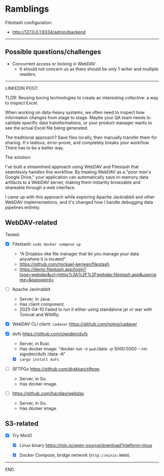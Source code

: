 # Ramblings

Filestash configuration:
- http://127.0.0.1:8334/admin/backend

---

## Possible questions/challenges

- Concurrent access or locking in WebDAV
  * It should not concern us as there should be only 1 writer and multiple readers.

---

LINKEDIN POST:

TLDR: Reusing boring technologies to create an interesting collective: a way to inspect Excel.

When working on data-heavy systems, we often need to inspect how information changes from stage to stage. Maybe your QA team needs to validate specific data transformations, or your product manager wants to see the actual Excel file being generated.

The traditional approach? Save files locally, then manually transfer them for sharing. It's tedious, error-prone, and completely breaks your workflow. There has to be a better way.

The solution:

I've built a streamlined approach using WebDAV and Filestash that seamlessly handles this workflow. By treating WebDAV as a "poor man's Google Drive," your application can automatically save in-memory data artifacts to a WebDAV server, making them instantly browsable and shareable through a web interface.

I came up with this approach while exploring Apache Jackrabbit and other WebDAV implementations, and it's changed how I handle debugging data pipelines entirely.


## WebDAV-related

Tested:

- [x] Filestash: `sudo docker compose up`
  * "A Dropbox-like file manager that let you manage your data anywhere it is located"
  * https://github.com/mickael-kerjean/filestash
  * https://demo.filestash.app/login?type=webdav&url=https%3A%2F%2Fwebdav.filestash.app&username=&password=

- [ ] Apache Jackrabbit
  * Server, in Java.
  * Has client component.
  * 2025-04-10 Failed to run it either using standalone jar or war with Tomcat and Wildfly.

- [x] WebDAV CLI client: `cadaver` https://github.com/notroj/cadaver

- [x] dufs https://github.com/sigoden/dufs
  * Server, in Rust.
  * Has docker image: "docker run -v `pwd`:/data -p 5000:5000 --rm sigoden/dufs /data -A"
  * [x] `cargo install dufs`

- [ ] SFTPGo https://github.com/drakkan/sftpgo
  * Server, in Go.
  * Has docker image.

- [ ] https://github.com/hacdias/webdav
  * Server, in Go.
  * Has docker image.


## S3-related

- [x] Try MinIO
  * [x] Linux binary https://min.io/open-source/download?platform=linux
  * [x] Docker Compose, bridge network (`http://minio:9000`).


---

END.
